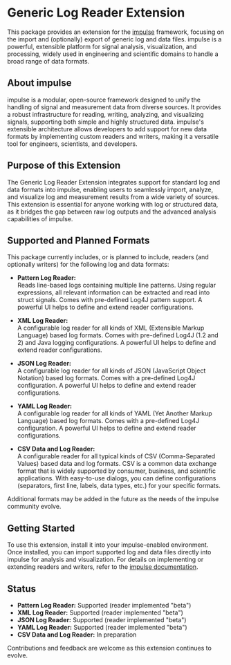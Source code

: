 <!---
title: "Generic Log Reader Extension"
author: "Thomas Haber"
keywords: [log, impulse, pattern, XML, JSON, YAML, CSV, log analysis, visualization, extension, signal processing]
description: "Provides an extension for the impulse framework to import and analyze generic log data, supporting formats such as Pattern-based, XML, JSON, YAML, and CSV. Enables engineers to visualize and process log and data files from various sources within impulse."
category: "impulse-extension"
tags:
  - extension
  - log
docID: 1227
--->
# Generic Log Reader Extension

This package provides an extension for the [impulse](https://www.toem.io/impulse) framework, focusing on the import and (optionally) export of generic log and data files. impulse is a powerful, extensible platform for signal analysis, visualization, and processing, widely used in engineering and scientific domains to handle a broad range of data formats.

## About impulse

impulse is a modular, open-source framework designed to unify the handling of signal and measurement data from diverse sources. It provides a robust infrastructure for reading, writing, analyzing, and visualizing signals, supporting both simple and highly structured data. impulse's extensible architecture allows developers to add support for new data formats by implementing custom readers and writers, making it a versatile tool for engineers, scientists, and developers.

## Purpose of this Extension

The Generic Log Reader Extension integrates support for standard log and data formats into impulse, enabling users to seamlessly import, analyze, and visualize log and measurement results from a wide variety of sources. This extension is essential for anyone working with log or structured data, as it bridges the gap between raw log outputs and the advanced analysis capabilities of impulse.

## Supported and Planned Formats

This package currently includes, or is planned to include, readers (and optionally writers) for the following log and data formats:

- **Pattern Log Reader:**  
  Reads line-based logs containing multiple line patterns. Using regular expressions, all relevant information can be extracted and read into struct signals. Comes with pre-defined Log4J pattern support. A powerful UI helps to define and extend reader configurations.

- **XML Log Reader:**  
  A configurable log reader for all kinds of XML (Extensible Markup Language) based log formats. Comes with pre-defined Log4J (1.2 and 2) and Java logging configurations. A powerful UI helps to define and extend reader configurations.

- **JSON Log Reader:**  
  A configurable log reader for all kinds of JSON (JavaScript Object Notation) based log formats. Comes with a pre-defined Log4J configuration. A powerful UI helps to define and extend reader configurations.

- **YAML Log Reader:**  
  A configurable log reader for all kinds of YAML (Yet Another Markup Language) based log formats. Comes with a pre-defined Log4J configuration. A powerful UI helps to define and extend reader configurations.

- **CSV Data and Log Reader:**  
  A configurable reader for all typical kinds of CSV (Comma-Separated Values) based data and log formats. CSV is a common data exchange format that is widely supported by consumer, business, and scientific applications. With easy-to-use dialogs, you can define configurations (separators, first line, labels, data types, etc.) for your specific formats.

Additional formats may be added in the future as the needs of the impulse community evolve.

## Getting Started

To use this extension, install it into your impulse-enabled environment. Once installed, you can import supported log and data files directly into impulse for analysis and visualization. For details on implementing or extending readers and writers, refer to the [impulse documentation](https://toem.io/category/resources/).

## Status

- **Pattern Log Reader:** Supported (reader implemented "beta")
- **XML Log Reader:** Supported (reader implemented "beta")
- **JSON Log Reader:** Supported (reader implemented "beta")
- **YAML Log Reader:** Supported (reader implemented "beta")
- **CSV Data and Log Reader:** In preparation

Contributions and feedback are welcome as this extension continues to evolve.
